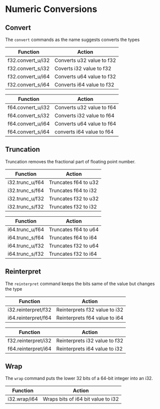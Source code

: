 # Numeric Conversions

## Convert

The `convert` commands as the name suggests converts the types

| Function          | Action                    |
| ----------------- | ------------------------- |
| f32.convert_u/i32 | Converts u32 value to f32 |
| f32.convert_s/i32 | Coverts i32 value to f32  |
| f32.convert_u/i64 | Converts u64 value to f32 |
| f32.convert_s/i64 | Converts i64 value to f32 |

| Function          | Action                    |
| ----------------- | ------------------------- |
| f64.covnert_u/i32 | Converts u32 value to f64 |
| f64.convert_s/i32 | Converts i32 value to f64 |
| f64.convert_u/i64 | Converts u64 value to f64 |
| f64.convert_s/i64 | converts i64 value to f64 |

## Truncation

Truncation removes the fractional part of floating point number.

| Function        | Action               |
| --------------- | -------------------- |
| i32.trunc_u/f64 | Truncates f64 to u32 |
| i32.trunc_s/f64 | Truncates f64 to i32 |
| i32.trunc_u/f32 | Truncates f32 to u32 |
| i32.trunc_s/f32 | Truncates f32 to i32 |

| Function        | Action               |
| --------------- | -------------------- |
| i64.trunc_u/f64 | Truncates f64 to u64 |
| i64.trunc_s/f64 | Truncates f64 to i64 |
| i64.trunc_u/f32 | Truncates f32 to u64 |
| i64.trunc_s/f32 | Truncates f32 to i64 |

## Reinterpret

The `reinterpret` command keeps the bits same of the value but changes the type

| Function            | Action                        |
| ------------------- | ----------------------------- |
| i32.reinterpret/f32 | Reinterprets f32 value to i32 |
| i64.reinterpret/f64 | Reinterprets f64 value to i64 |

| Function            | Action                        |
| ------------------- | ----------------------------- |
| f32.reinterpret/i32 | Reinterprets i32 value to f32 |
| f64.reinterpret/i64 | Reinterprets i64 value to i32 |

## Wrap

The `wrap` command puts the lower 32 bits of a 64-bit integer into an i32.

| Function     | Action                             |
| ------------ | ---------------------------------- |
| i32.wrap/i64 | Wraps bits of i64 bit value to i32 |
